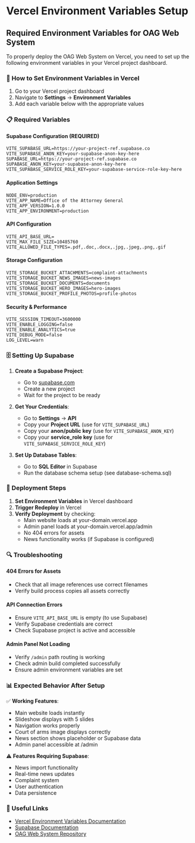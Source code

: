 # Vercel Environment Variables Setup

## Required Environment Variables for OAG Web System

To properly deploy the OAG Web System on Vercel, you need to set up the following environment variables in your Vercel project dashboard.

### 🔧 How to Set Environment Variables in Vercel

1. Go to your Vercel project dashboard
2. Navigate to **Settings** → **Environment Variables**
3. Add each variable below with the appropriate values

### 📋 Required Variables

#### **Supabase Configuration (REQUIRED)**
```
VITE_SUPABASE_URL=https://your-project-ref.supabase.co
VITE_SUPABASE_ANON_KEY=your-supabase-anon-key-here
SUPABASE_URL=https://your-project-ref.supabase.co
SUPABASE_ANON_KEY=your-supabase-anon-key-here
VITE_SUPABASE_SERVICE_ROLE_KEY=your-supabase-service-role-key-here
```

#### **Application Settings**
```
NODE_ENV=production
VITE_APP_NAME=Office of the Attorney General
VITE_APP_VERSION=1.0.0
VITE_APP_ENVIRONMENT=production
```

#### **API Configuration**
```
VITE_API_BASE_URL=
VITE_MAX_FILE_SIZE=10485760
VITE_ALLOWED_FILE_TYPES=.pdf,.doc,.docx,.jpg,.jpeg,.png,.gif
```

#### **Storage Configuration**
```
VITE_STORAGE_BUCKET_ATTACHMENTS=complaint-attachments
VITE_STORAGE_BUCKET_NEWS_IMAGES=news-images
VITE_STORAGE_BUCKET_DOCUMENTS=documents
VITE_STORAGE_BUCKET_HERO_IMAGES=hero-images
VITE_STORAGE_BUCKET_PROFILE_PHOTOS=profile-photos
```

#### **Security & Performance**
```
VITE_SESSION_TIMEOUT=3600000
VITE_ENABLE_LOGGING=false
VITE_ENABLE_ANALYTICS=true
VITE_DEBUG_MODE=false
LOG_LEVEL=warn
```

### 🗄️ Setting Up Supabase

1. **Create a Supabase Project**:
   - Go to [supabase.com](https://supabase.com)
   - Create a new project
   - Wait for the project to be ready

2. **Get Your Credentials**:
   - Go to **Settings** → **API**
   - Copy your **Project URL** (use for `VITE_SUPABASE_URL`)
   - Copy your **anon/public key** (use for `VITE_SUPABASE_ANON_KEY`)
   - Copy your **service_role key** (use for `VITE_SUPABASE_SERVICE_ROLE_KEY`)

3. **Set Up Database Tables**:
   - Go to **SQL Editor** in Supabase
   - Run the database schema setup (see database-schema.sql)

### 🚀 Deployment Steps

1. **Set Environment Variables** in Vercel dashboard
2. **Trigger Redeploy** in Vercel
3. **Verify Deployment** by checking:
   - Main website loads at your-domain.vercel.app
   - Admin panel loads at your-domain.vercel.app/admin
   - No 404 errors for assets
   - News functionality works (if Supabase is configured)

### 🔍 Troubleshooting

#### **404 Errors for Assets**
- Check that all image references use correct filenames
- Verify build process copies all assets correctly

#### **API Connection Errors**
- Ensure `VITE_API_BASE_URL` is empty (to use Supabase)
- Verify Supabase credentials are correct
- Check Supabase project is active and accessible

#### **Admin Panel Not Loading**
- Verify `/admin` path routing is working
- Check admin build completed successfully
- Ensure admin environment variables are set

### 📊 Expected Behavior After Setup

✅ **Working Features**:
- Main website loads instantly
- Slideshow displays with 5 slides
- Navigation works properly
- Court of arms image displays correctly
- News section shows placeholder or Supabase data
- Admin panel accessible at /admin

⚠️ **Features Requiring Supabase**:
- News import functionality
- Real-time news updates
- Complaint system
- User authentication
- Data persistence

### 🔗 Useful Links

- [Vercel Environment Variables Documentation](https://vercel.com/docs/concepts/projects/environment-variables)
- [Supabase Documentation](https://supabase.com/docs)
- [OAG Web System Repository](https://github.com/J-Wendoh/OAG-web)
